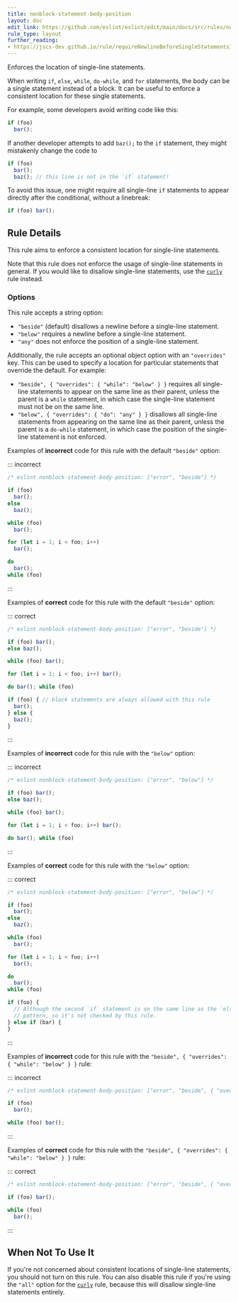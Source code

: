 ```yaml
---
title: nonblock-statement-body-position
layout: doc
edit_link: https://github.com/eslint/eslint/edit/main/docs/src/rules/nonblock-statement-body-position.md
rule_type: layout
further_reading:
- https://jscs-dev.github.io/rule/requireNewlineBeforeSingleStatementsInIf
---
```




Enforces the location of single-line statements.

When writing `if`, `else`, `while`, `do-while`, and `for` statements, the body can be a single statement instead of a block. It can be useful to enforce a consistent location for these single statements.

For example, some developers avoid writing code like this:

```js
if (foo)
  bar();
```

If another developer attempts to add `baz();` to the `if` statement, they might mistakenly change the code to

```js
if (foo)
  bar();
  baz(); // this line is not in the `if` statement!
```

To avoid this issue, one might require all single-line `if` statements to appear directly after the conditional, without a linebreak:

```js
if (foo) bar();
```

## Rule Details

This rule aims to enforce a consistent location for single-line statements.

Note that this rule does not enforce the usage of single-line statements in general. If you would like to disallow single-line statements, use the [`curly`](/docs/rules/curly) rule instead.

### Options

This rule accepts a string option:

* `"beside"` (default) disallows a newline before a single-line statement.
* `"below"` requires a newline before a single-line statement.
* `"any"` does not enforce the position of a single-line statement.

Additionally, the rule accepts an optional object option with an `"overrides"` key. This can be used to specify a location for particular statements that override the default. For example:

* `"beside", { "overrides": { "while": "below" } }` requires all single-line statements to appear on the same line as their parent, unless the parent is a `while` statement, in which case the single-line statement must not be on the same line.
* `"below", { "overrides": { "do": "any" } }` disallows all single-line statements from appearing on the same line as their parent, unless the parent is a `do-while` statement, in which case the position of the single-line statement is not enforced.

Examples of **incorrect** code for this rule with the default `"beside"` option:

::: incorrect

```js
/* eslint nonblock-statement-body-position: ["error", "beside"] */

if (foo)
  bar();
else
  baz();

while (foo)
  bar();

for (let i = 1; i < foo; i++)
  bar();

do
  bar();
while (foo)

```

:::

Examples of **correct** code for this rule with the default `"beside"` option:

::: correct

```js
/* eslint nonblock-statement-body-position: ["error", "beside"] */

if (foo) bar();
else baz();

while (foo) bar();

for (let i = 1; i < foo; i++) bar();

do bar(); while (foo)

if (foo) { // block statements are always allowed with this rule
  bar();
} else {
  baz();
}
```

:::

Examples of **incorrect** code for this rule with the `"below"` option:

::: incorrect

```js
/* eslint nonblock-statement-body-position: ["error", "below"] */

if (foo) bar();
else baz();

while (foo) bar();

for (let i = 1; i < foo; i++) bar();

do bar(); while (foo)
```

:::

Examples of **correct** code for this rule with the `"below"` option:

::: correct

```js
/* eslint nonblock-statement-body-position: ["error", "below"] */

if (foo)
  bar();
else
  baz();

while (foo)
  bar();

for (let i = 1; i < foo; i++)
  bar();

do
  bar();
while (foo)

if (foo) {
  // Although the second `if` statement is on the same line as the `else`, this is a very common
  // pattern, so it's not checked by this rule.
} else if (bar) {
}
```

:::

Examples of **incorrect** code for this rule with the `"beside", { "overrides": { "while": "below" } }` rule:

::: incorrect

```js
/* eslint nonblock-statement-body-position: ["error", "beside", { "overrides": { "while": "below" } }] */

if (foo)
  bar();

while (foo) bar();
```

:::

Examples of **correct** code for this rule with the `"beside", { "overrides": { "while": "below" } }` rule:

::: correct

```js
/* eslint nonblock-statement-body-position: ["error", "beside", { "overrides": { "while": "below" } }] */

if (foo) bar();

while (foo)
  bar();
```

:::

## When Not To Use It

If you're not concerned about consistent locations of single-line statements, you should not turn on this rule. You can also disable this rule if you're using the `"all"` option for the [`curly`](/docs/rules/curly) rule, because this will disallow single-line statements entirely.
